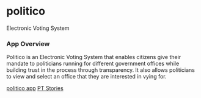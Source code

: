 # politico
Electronic Voting System

### App Overview
Politico is an Electronic Voting System that enables citizens give their mandate to politicians running for different government offices while building trust in the process through transparency.
It also allows politicians to view and select an office that they are interested in vying for.

[politico app](https://ankcode.github.io/politico/ui/index.html)
[PT Stories](https://www.pivotaltracker.com/n/projects/2241640)


